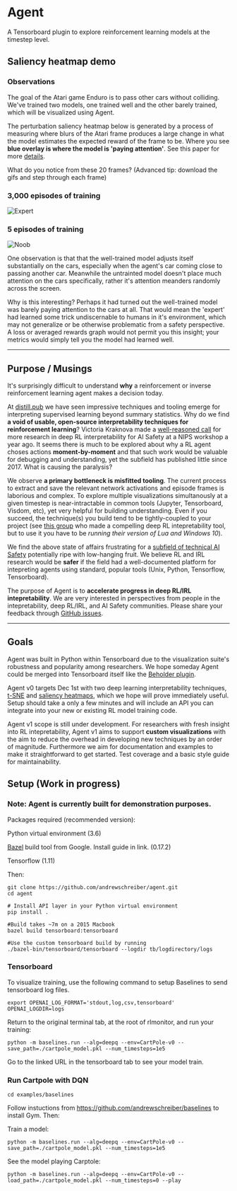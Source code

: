 # Agent

A Tensorboard plugin to explore reinforcement learning models at the timestep level.

## Saliency heatmap demo
### Observations
The goal of the Atari game Enduro is to pass other cars without colliding. We've trained two models, one trained well and the other barely trained, which will be visualized using Agent.

The perturbation saliency heatmap below is generated by a process of measuring where blurs of the Atari frame produces a large change in what the model estimates the expected reward of the frame to be. Where you see **blue overlay is where the model is 'paying attention'**. See this paper for more [details](https://arxiv.org/pdf/1711.00138.pdf).

What do you notice from these 20 frames? (Advanced tip: download the gifs and step through each frame)

### 3,000 episodes of training
![Expert](https://user-images.githubusercontent.com/1892071/47758313-bae34980-dc67-11e8-8585-277a1b0bb4a2.gif)

### 5 episodes of training
![Noob](https://user-images.githubusercontent.com/1892071/47758314-bae34980-dc67-11e8-80c8-921d215ae474.gif)

One observation is that that the well-trained model adjusts itself substantially on the cars, especially when the agent's car coming close to passing another car. Meanwhile the untrainted model doesn't place much attention on the cars specifically, rather it's attention meanders randomly across the screen.

Why is this interesting? Perhaps it had turned out the well-trained model was barely paying attention to the cars at all. That would mean the 'expert' had learned some trick undiscernable to humans in it's environment, which may not generalize or be otherwise problematic from a safety perspective. A loss or averaged rewards graph would not permit you this insight; your metrics would simply tell you the model had learned well.

----
## Purpose / Musings
It's surprisingly difficult to understand **why** a reinforcement or inverse reinforcement learning agent makes a decision today.

At [distill.pub](distill.pub) we have seen impressive techniques and tooling emerge for interpreting supervised learning beyond summary statistics. Why do we find **a void of usable, open-source interpretability techniques for reinforcement learning**? Victoria Kraknova made a [well-reasoned call](https://www.youtube.com/watch?v=3HzIutdlpho) for more research in deep RL interpretability for AI Safety at a NIPS workshop a year ago. It seems there is much to be explored about why a RL agent choses actions **moment-by-moment** and that such work would be valuable for debugging and understanding, yet the subfield has published little since 2017. What is causing the paralysis?

We observe **a primary bottleneck is misfitted tooling**. The current process to extract and save the relevant network activations and episode frames is laborious and complex. To explore multiple visualizations simultanously at a given timestep is near-intractable in common tools (Jupyter, Tensorboard, Visdom, etc), yet very helpful for building understanding. Even if you succeed, the technique(s) you build tend to be tightly-coupled to your project (see [this group](https://arxiv.org/pdf/1602.02658.pdf) who made a compelling deep RL intepretability tool, but to use it you have to be _running their version of Lua and Windows 10_). 

We find the above state of affairs frustrating for a [subfield of technical AI Safety](https://medium.com/@deepmindsafetyresearch/building-safe-artificial-intelligence-52f5f75058f1) potentially ripe with low-hanging fruit. We believe RL and IRL research would be **safer** if the field had a well-documented platform for intepreting agents using standard, popular tools (Unix, Python, Tensorflow, Tensorboard). 

The purpose of Agent is to **accelerate progress in deep RL/IRL intepretability**. We are very interested in perspectives from people in the intepretability, deep RL/IRL, and AI Safety communities. Please share your feedback through [GitHub issues](https://github.com/andrewschreiber/agent/issues/new).

---

## Goals
Agent was built in Python within Tensorboard due to the visualization suite's robustness and popularity among researchers. We hope someday Agent could be merged into Tensorboard itself like the [Beholder plugin](https://github.com/tensorflow/tensorboard/pull/613).

Agent v0 targets Dec 1st with two deep learning interpretability techniques, [t-SNE](https://distill.pub/2016/misread-tsne/) and [saliency heatmaps](https://arxiv.org/abs/1711.00138), which we hope will prove immediately useful. Setup should take a only a few minutes and will include an API you can integrate into your new or existing RL model training code.

Agent v1 scope is still under development. For researchers with fresh insight into RL intepretability, Agent v1 aims to support **custom visualizations** with the aim to reduce the overhead in developing new techniques by an order of magnitude. Furthermore we aim for documentation and examples to make it straightforward to get started. Test coverage and a basic style guide for maintainability. 

## Setup (Work in progress)
### Note: Agent is currently built for demonstration purposes.
Packages required (recommended version):

  Python virtual environment (3.6)

  [Bazel](https://docs.bazel.build/versions/master/install.html) build tool from Google. Install guide in link. (0.17.2)

  Tensorflow (1.11)
  
Then:

    git clone https://github.com/andrewschreiber/agent.git
    cd agent
    
    # Install API layer in your Python virtual environment
    pip install .

    #Build takes ~7m on a 2015 Macbook
    bazel build tensorboard:tensorboard
    
    #Use the custom tensorboard build by running
    ./bazel-bin/tensorboard/tensorboard --logdir tb/logdirectory/logs
    

### Tensorboard
To visualize training, use the following command to setup Baselines to
send tensorboard log files.

    export OPENAI_LOG_FORMAT='stdout,log,csv,tensorboard' OPENAI_LOGDIR=logs

Return to the original terminal tab, at the root of rlmonitor, and run your training:

    python -m baselines.run --alg=deepq --env=CartPole-v0 --save_path=./cartpole_model.pkl --num_timesteps=1e5

Go to the linked URL in the tensorboard tab to see your model train.

### Run Cartpole with DQN
    cd examples/baselines

Follow instuctions from https://github.com/andrewschreiber/baselines to
install Gym. Then:

Train a model:

    python -m baselines.run --alg=deepq --env=CartPole-v0 --save_path=./cartpole_model.pkl --num_timesteps=1e5

See the model playing Carptole:

    python -m baselines.run --alg=deepq --env=CartPole-v0 --load_path=./cartpole_model.pkl --num_timesteps=0 --play

